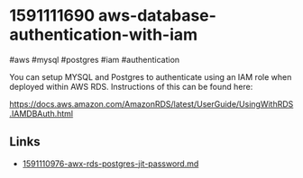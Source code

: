 # 1591111690 aws-database-authentication-with-iam
#aws #mysql #postgres #iam #authentication

You can setup MYSQL and Postgres to authenticate using an IAM role when deployed within AWS RDS. Instructions of this can be found here:

https://docs.aws.amazon.com/AmazonRDS/latest/UserGuide/UsingWithRDS.IAMDBAuth.html




## Links
- [1591110976-awx-rds-postgres-jit-password.md](1591110976-awx-rds-postgres-jit-password.md)
